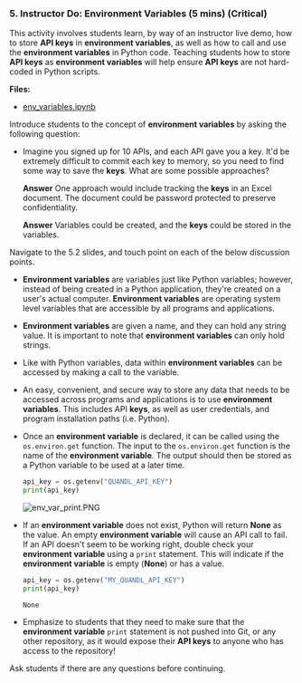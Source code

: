 ### 5. Instructor Do: Environment Variables (5 mins) (Critical)

This activity involves students learn, by way of an instructor live demo, how to store **API keys** in **environment variables**, as well as how to call and use the **environment variables** in Python code. Teaching students how to store **API keys** as **environment variables** will help ensure **API keys** are not hard-coded in Python scripts.

**Files:**

* [env_variables.ipynb](Activities/05-Ins_Env_Variables/Solved/env_variables.ipynb)

Introduce students to the concept of **environment variables** by asking the following question:

* Imagine you signed up for 10 APIs, and each API gave you a key. It'd be extremely difficult to commit each key to memory, so you need to find some way to save the **keys**. What are some possible approaches?

  **Answer** One approach would include tracking the **keys** in an Excel document. The document could be password protected to preserve confidentiality.

  **Answer** Variables could be created, and the **keys** could be stored in the variables.

Navigate to the 5.2 slides, and touch point on each of the below discussion points.

* **Environment variables** are variables just like Python variables; however, instead of being created in a Python application, they're created on a user's actual computer. **Environment variables** are operating system level variables that are accessible by all programs and applications.

* **Environment variables** are given a name, and they can hold any string value. It is important to note that **environment variables** can only hold strings.

* Like with Python variables, data within **environment variables** can be accessed by making a call to the variable.

* An easy, convenient, and secure way to store any data that needs to be accessed across programs and applications is to use **environment variables**. This includes API **keys**, as well as user credentials, and program installation paths (i.e. Python).

* Once an **environment variable** is declared, it can be called using the `os.environ.get` function. The input to the `os.environ.get` function is the name of the **environment variable**. The output should then be stored as a Python variable to be used at a later time.

  ```python
  api_key = os.getenv("QUANDL_API_KEY")
  print(api_key)
  ```

  ![env_var_print.PNG](Images/env_var_print.PNG)

* If an **environment variable** does not exist, Python will return **None** as the value. An empty **environment variable** will cause an API call to fail. If an API doesn't seem to be working right, double check your **environment variable** using a `print` statement. This will indicate if the **environment variable** is empty (**None**) or has a value.

  ```python
  api_key = os.getenv("MY_QUANDL_API_KEY")
  print(api_key)
  ```

  ```
  None
  ```

* Emphasize to students that they need to make sure that the **environment variable** `print` statement is not pushed into Git, or any other repository, as it would expose their **API keys** to anyone who has access to the repository!

Ask students if there are any questions before continuing.
